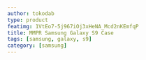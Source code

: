 ```yaml
---
author: tokodab
type: product
featimg: 1VtEo7-5j967iOj3xHeNA_Mcd2nKEmfqP
title: MMPR Samsung Galaxy S9 Case
tags: [samsung, galaxy, s9]
category: [samsung]
---
```

